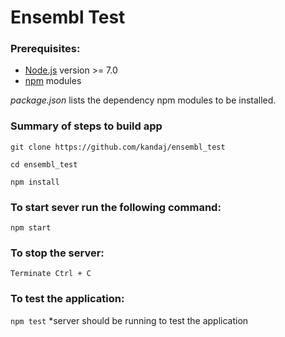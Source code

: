 # Ensembl Test

### Prerequisites:

- [Node.js](https://nodejs.org/en/) version ﻿>= 7.0
- [npm](https://www.npmjs.com/) modules

_package.json_ lists the dependency npm modules to be installed.

### Summary of steps to build app

```
git clone https://github.com/kandaj/ensembl_test

cd ensembl_test

npm install

```

### To start sever run the following command:

`npm start`


### To stop the server:

`Terminate Ctrl + C`

### To test the application:

`npm test` *server should be running to test the application

